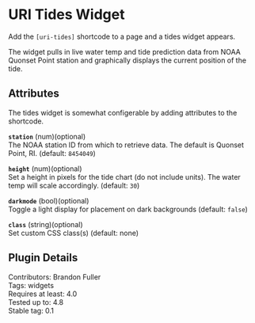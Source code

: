 # URI Tides Widget

Add the `[uri-tides]` shortcode to a page and a tides widget appears.

The widget pulls in live water temp and tide prediction data from NOAA Quonset Point station and graphically displays the current position of the tide.

## Attributes

The tides widget is somewhat configerable by adding attributes to the shortcode.  

**`station`** (num)(optional)  
The NOAA station ID from which to retrieve data. The default is Quonset Point, RI. (default: `8454049`)

**`height`** (num)(optional)  
Set a height in pixels for the tide chart (do not include units). The water temp will scale accordingly. (default: `30`)

**`darkmode`** (bool)(optional)  
Toggle a light display for placement on dark backgrounds (default: `false`)

**`class`** (string)(optional)  
Set custom CSS class(s) (default: none)

## Plugin Details

Contributors: Brandon Fuller  
Tags: widgets  
Requires at least: 4.0  
Tested up to: 4.8  
Stable tag: 0.1  